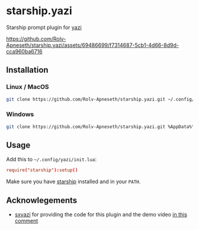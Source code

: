# starship.yazi

Starship prompt plugin for [yazi](https://github.com/sxyazi/yazi)


https://github.com/Rolv-Apneseth/starship.yazi/assets/69486699/f7314687-5cb1-4d66-8d9d-cca960ba6716


## Installation

### Linux / MacOS

```sh
git clone https://github.com/Rolv-Apneseth/starship.yazi.git ~/.config/yazi/plugins/starship.yazi
```

### Windows

```sh
git clone https://github.com/Rolv-Apneseth/starship.yazi.git %AppData%\yazi\config\plugins\starship.yazi
```

## Usage

Add this to `~/.config/yazi/init.lua`:

```toml
require("starship"):setup()
```

Make sure you have [starship](https://github.com/starship/starship) installed and in your `PATH`.

## Acknowlegements

- [sxyazi](https://github.com/sxyazi) for providing the code for this plugin and the demo video [in this comment](https://github.com/sxyazi/yazi/issues/767#issuecomment-1977082834)
